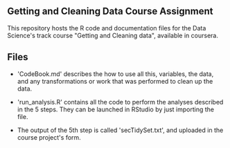 ## Getting and Cleaning Data Course Assignment

This repository hosts the R code and documentation files for the Data Science's track course "Getting and Cleaning data", available in coursera.

## Files

* 'CodeBook.md' describes the how to use all this, variables, the data, and any transformations or work that was performed to clean up the data.

* 'run_analysis.R' contains all the code to perform the analyses described in the 5 steps. They can be launched in RStudio by just importing the file.

* The output of the 5th step is called 'secTidySet.txt', and uploaded in the course project's form.
